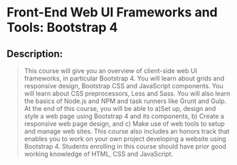 # Front-End Web UI Frameworks and Tools: Bootstrap 4

## Description:
>This course will give you an overview of client-side web UI frameworks, in particular Bootstrap 4. You will learn about grids and responsive design, Bootstrap CSS and JavaScript components. You will learn about CSS preprocessors, Less and Sass. You will also learn the basics of Node.js and NPM and task runners like Grunt and Gulp. At the end of this course, you will be able to a)Set up, design and style a web page using Bootstrap 4 and its components, b) Create a responsive web page design, and c) Make use of web tools to setup and manage web sites. This course also includes an honors track that enables you to work on your own project developing a website using Bootstrap 4. Students enrolling in this course should have prior good working knowledge of HTML, CSS and JavaScript.